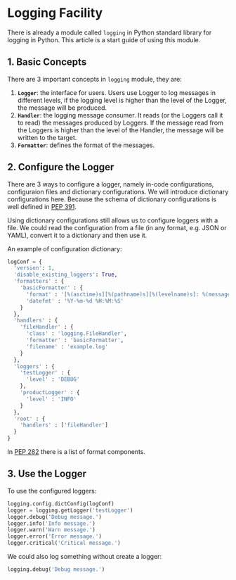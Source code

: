 # Logging Facility

There is already a module called `logging` in Python standard library for logging in Python. This article is a start guide of using this module.

## 1. Basic Concepts

There are 3 important concepts in `logging` module, they are:

  1. __`Logger`__: the interface for users. Users use Logger to log messages in different levels, if the logging level is higher than the level of the Logger, the message will be produced.
  2. __`Handler`__: the logging message consumer. It reads (or the Loggers call it to read) the messages produced by Loggers. If the message read from the Loggers is higher than the level of the Handler, the message will be written to the target.
  3. __`Formatter`__: defines the format of the messages.

## 2. Configure the Logger

There are 3 ways to configure a logger, namely in-code configurations, configuraion files and dictionary configurations. We will introduce dictionary configurations here. Because the schema of dictionary configurations is well defined in [PEP 391](https://www.python.org/dev/peps/pep-0391/).

Using dictionary configurations still allows us to configure loggers with a file. We could read the configuration from a file (in any format, e.g. JSON or YAML), convert it to a dictionary and then use it.

An example of configuration dictionary:

```python
logConf = {
  'version': 1,
  'disable_existing_loggers': True,
  'formatters' : {
    'basicFormatter' : {
      'format' : '[%(asctime)s][%(pathname)s][%(levelname)s]: %(message)s',
      'datefmt' : '%Y-%m-%d %H:%M:%S'
    }
  },
  'handlers' : {
    'fileHandler' : {
      'class' : 'logging.FileHandler',
      'formatter' : 'basicFormatter',
      'filename' : 'example.log'
    }
  },
  'loggers' : {
    'testLogger' : {
      'level' : 'DEBUG'
    },
    'productLogger' : {
      'level' : 'INFO'
    }
  },
  'root' : {
    'handlers' : ['fileHandler']
  }
}
```

In [PEP 282](https://www.python.org/dev/peps/pep-0282/) there is a list of format components.

## 3. Use the Logger

To use the configured loggers:

```python
logging.config.dictConfig(logConf)
logger = logging.getLogger('testLogger')
logger.debug('Debug message.')
logger.info('Info message.')
logger.warn('Warn message.')
logger.error('Error message.')
logger.critical('Critical message.')
```

We could also log something without create a logger:

```python
logging.debug('Debug message.')
```
